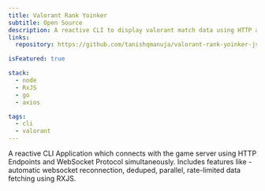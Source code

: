 ```yaml
---
title: Valorant Rank Yoinker
subtitle: Open Source
description: A reactive CLI to display valorant match data using HTTP and WebSocket Protocol.
links:
  repository: https://github.com/tanishqmanuja/valorant-rank-yoinker-js

isFeatured: true

stack:
  - node
  - RxJS
  - go
  - axios

tags:
  - cli
  - valorant
---
```


A reactive CLI Application which connects with the game server using HTTP Endpoints and WebSocket Protocol simultaneously. Includes features like - automatic websocket reconnection, deduped, parallel, rate-limited data fetching using RXJS.

